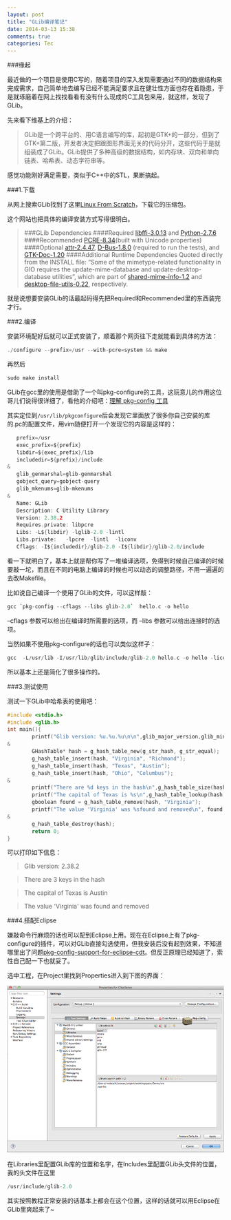 ```yaml
---
layout: post
title: "GLib编译笔记"
date: 2014-03-13 15:38
comments: true
categories: Tec
---
```


###缘起

最近做的一个项目是使用C写的，随着项目的深入发现需要通过不同的数据结构来完成需求，自己简单地去编写已经不能满足要求且在健壮性方面也存在着隐患，于是就琢磨着在网上找找看看有没有什么现成的C工具包来用，就这样，发现了GLib。

先来看下维基上的介绍：

>GLib是一个跨平台的、用C语言编写的库，起初是GTK+的一部分，但到了GTK+第二版，开发者决定把跟图形界面无关的代码分开，这些代码于是就组装成了GLib。GLib提供了多种高级的数据结构，如内存块、双向和单向链表、哈希表、动态字符串等。

感觉功能刚好满足需要，类似于C++中的STL，果断搞起。

<!--more-->

###1.下载

从网上搜索GLib找到了这里[Linux From Scratch](http://www.linuxfromscratch.org/blfs/view/svn/general/glib2.html)，下载它的压缩包。

这个网站也把具体的编译安装方式写得很明白。

>###GLib Dependencies
####Required
[libffi-3.0.13](http://www.linuxfromscratch.org/blfs/view/svn/general/libffi.html) and [Python-2.7.6](http://www.linuxfromscratch.org/blfs/view/svn/general/python2.html)
####Recommended
[PCRE-8.34](http://www.linuxfromscratch.org/blfs/view/svn/general/pcre.html)(built with Unicode properties)
####Optional
[attr-2.4.47](http://www.linuxfromscratch.org/blfs/view/svn/postlfs/attr.html), [D-Bus-1.8.0](http://www.linuxfromscratch.org/blfs/view/svn/general/dbus.html) (required to run the tests), and [GTK-Doc-1.20](http://www.linuxfromscratch.org/blfs/view/svn/general/gtk-doc.html)
####Additional Runtime Dependencies
Quoted directly from the INSTALL file: “Some of the mimetype-related functionality in GIO requires the update-mime-database and update-desktop-database utilities”, which are part of [shared-mime-info-1.2](http://www.linuxfromscratch.org/blfs/view/svn/general/shared-mime-info.html) and [desktop-file-utils-0.22](http://www.linuxfromscratch.org/blfs/view/svn/general/desktop-file-utils.html), respectively.

就是说想要安装GLib的话最起码得先把Required和Recommended里的东西装完才行。

###2.编译

安装环境配好后就可以正式安装了，顺着那个网页往下走就能看到具体的方法：

```c
./configure --prefix=/usr --with-pcre=system && make
```
再然后

```c
sudo make install
```
GLib在gcc里的使用是借助了一个叫pkg-configure的工具，这玩意儿的作用这位哥儿们说得很详细了，看他的介绍吧：[理解 pkg-config 工具](http://www.chenjunlu.com/2011/03/understanding-pkg-config-tool/)

其实定位到`/usr/lib/pkgconfigure`后会发现它里面放了很多你自己安装的库的.pc的配置文件，用vim随便打开一个发现它的内容是这样的：

```c
   prefix=/usr
   exec_prefix=${prefix}
   libdir=${exec_prefix}/lib
   includedir=${prefix}/include 
&
   glib_genmarshal=glib-genmarshal
   gobject_query=gobject-query
   glib_mkenums=glib-mkenums 
&
   Name: GLib
   Description: C Utility Library
   Version: 2.38.2
   Requires.private: libpcre
   Libs: -L${libdir} -lglib-2.0 -lintl
   Libs.private:   -lpcre  -lintl  -liconv
   Cflags: -I${includedir}/glib-2.0 -I${libdir}/glib-2.0/include
```
看一下就明白了，基本上就是帮你写了一堆编译选项，免得到时候自己编译的时候要敲一坨，而且在不同的电脑上编译的时候也可以动态的调整路径，不用一遍遍的去改Makefile。

比如说自己编译一个使用了GLib的文件，可以这样敲：

```c
gcc `pkg-config --cflags --libs glib-2.0`  hello.c -o hello
```

–cflags 参数可以给出在编译时所需要的选项，而 –libs 参数可以给出连接时的选项。

当然如果不使用pkg-configure的话也可以类似这样子：

```c
gcc  -L/usr/lib -I/usr/lib/glib/include/glib-2.0 hello.c -o hello -liconv -lresolv -lpcre -lintl -lglib-2.0
```
所以基本上还是简化了很多操作的。

###3.测试使用

测试一下GLib中哈希表的使用吧：

```c
#include <stdio.h>
#include <glib.h>
int main(){
		printf("Glib version: %u.%u.%u\n\n",glib_major_version,glib_minor_version,glib_micro_version);
&
		GHashTable* hash = g_hash_table_new(g_str_hash, g_str_equal);
		g_hash_table_insert(hash, "Virginia", "Richmond");
		g_hash_table_insert(hash, "Texas", "Austin");
		g_hash_table_insert(hash, "Ohio", "Columbus");
&
		printf("There are %d keys in the hash\n",g_hash_table_size(hash));
		printf("The capital of Texas is %s\n",g_hash_table_lookup(hash, "Texas"));
		gboolean found = g_hash_table_remove(hash, "Virginia");
		printf("The value 'Virginia' was %sfound and removed\n", found ? "" : "not ");
&
		g_hash_table_destroy(hash);
		return 0;
}
```
可以打印如下信息：

>Glib version: 2.38.2

>There are 3 keys in the hash

>The capital of Texas is Austin

>The value 'Virginia' was found and removed

###4.搭配Eclipse

嫌敲命令行麻烦的话也可以配到Eclipse上用。现在在Eclipse上有了pkg-configure的插件，可以对GLib直接勾选使用，但我安装后没有起到效果，不知道哪里出了问题[pkg-config-support-for-eclipse-cdt](https://code.google.com/p/pkg-config-support-for-eclipse-cdt/)。但反正原理已经知道了，索性自己配一下也就妥了。

选中工程，在Project里找到Properties进入到下图的界面：

![image](/images/tec/GLib/eclipsecon.png)

在Libraries里配置GLib库的位置和名字，在Includes里配置GLib头文件的位置，我的头文件在这里

```c
/usr/include/glib-2.0
```
其实按照教程正常安装的话基本上都会在这个位置，这样的话就可以用Eclipse在GLib里爽起来了~